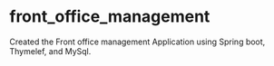 # front_office_management
Created the Front office management Application using Spring boot, Thymelef, and MySql. 
